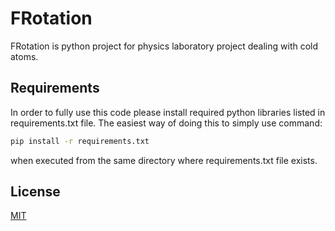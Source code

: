 # FRotation

FRotation is python project for physics laboratory project dealing with cold atoms.

## Requirements

In order to fully use this code please install required python libraries listed in requirements.txt file.
The easiest way of doing this to simply use command:
```bash
pip install -r requirements.txt
```
when executed from the same directory where requirements.txt file exists.


## License
[MIT](https://choosealicense.com/licenses/mit/)
